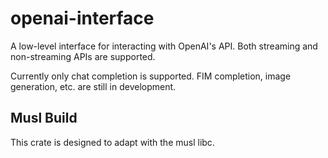 # openai-interface

A low-level interface for interacting with OpenAI's API. Both streaming
and non-streaming APIs are supported.

Currently only chat completion is supported. FIM completion, image generation,
etc. are still in development.

## Musl Build

This crate is designed to adapt with the musl libc.
